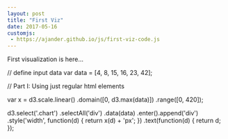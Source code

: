```yaml
---
layout: post
title: "First Viz"
date: 2017-05-16
customjs:
 - https://ajander.github.io/js/first-viz-code.js
---
```


First visualization is here...

<style>

	.chart div {
	  font: 10px sans-serif;
	  background-color: steelblue;
	  text-align: right;
	  padding: 3px;
	  margin: 1px;
	  color: white;
	}

</style>

// define input data
var data = [4, 8, 15, 16, 23, 42];

// Part I: Using just regular html elements

var x = d3.scale.linear()
	.domain([0, d3.max(data)])
	.range([0, 420]);

d3.select('.chart')
  .selectAll('div')
    .data(data)
  .enter().append('div')
  	.style('width', function(d) { return x(d) + 'px'; })
  	.text(function(d) { return d; });
